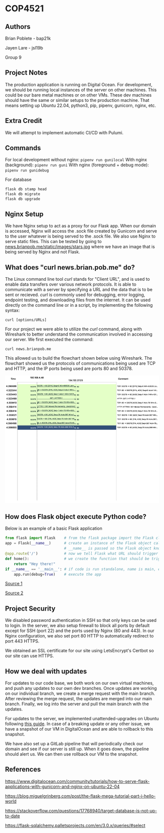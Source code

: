 # COP4521

## Authors

Brian Poblete - bap21k

Jayen Lare - jsl19b

Group 9

## Project Notes

The production application is running on Digital Ocean. For development, we
should be running local instances of the server on other machines. This could
be our bare metal machines or on other VMs. These dev machines should have
the same or similar setups to the production machine. That means setting up
Ubuntu 22.04, python3, pip, pipenv, gunicorn, nginx, etc.

## Extra Credit

We will attempt to implement automatic CI/CD with Pulumi.

## Commands 

For local development without nginx: `pipenv run gunilocal`
With nginx (background): `pipenv run guni`
With nginx (foreground + debug mode): `pipenv run gunidebug`

For database

```
flask db stamp head
flask db migrate
flask db upgrade
```

## Nginx Setup

We have Nginx setup to act as a proxy for our Flask app. When our domain is accessed, Nginx will access the .sock file created by Gunicorn
and serve to the user whatever is being served to the .sock file. We also use Nginx to serve static files. This can be tested
by going to [news.brianpob.me/static/images/stars.jpg](https://news.brianpob.me/static/images/stars.jpg) where we have an image that is being served by Nginx and not Flask.

## What does "curl news.brian.pob.me" do?

The Linux command line tool *curl* stands for "Client URL", and is used to enable data transfers over various network protocols. It is able to communicate with a server by specifying a URL and the data that is to be sent or recieved. *curl* is commonly used for debugging, error logging, endpoint testing, and downloading files from the internet. It can be used directly on the command line or in a script, by implementing the following syntax:
```
curl [options/URLs]
```
For our project we were able to utilize the *curl* command, along with Wireshark to better understand the communication involved in accessing our server. We first executed the command: 
```
curl news.brianpob.me
```
This allowed us to build the flowchart shown below using Wireshark. The flowchart showed us the protocols of communications being used are TCP and HTTP, and the IP ports being used are ports 80 and 50378.


![curl command flowchart](./images/wireshark_graph.png)

## How does Flask object execute Python code?

Below is an example of a basic Flask application
```Python
from flask import Flask    # from the flask package import the Flask class
app = Flask(__name__)      # create an instance of the Flask object called app with __name__
                           # __name__ is passed so the Flask object knows where to look for resources
@app.route('/')            # now we tell Flask what URL should trigger our function
def home():                # we create the function that should be triggered
    return "Hey there!"
if __name__ == '__main__': # if code is run standalone, name is main, execute the Flask app
    app.run(debug=True)    # execute the app
```
[Source 1](https://pythonhow.com/python-tutorial/flask/How-a-Flask-app-works/)

[Source 2](https://flask.palletsprojects.com/en/2.2.x/quickstart/#a-minimal-application)

## Project Security

We disabled password authentication in SSH so that only keys can be used to login. In the server,
we also setup firewall to block all ports by default except for SSH (port 22) and the ports used
by Nginx (80 and 443). In our Nginx configuration, we also set port 80 HTTP to automatically
redirect to port 443 HTTPS.

We obtained an SSL certificate for our site using LetsEncrypt's Certbot so our site can use HTTPS.

## How we deal with updates

For updates to our code base, we both work on our own virtual machines, and push any updates to our own dev branches. Once updates are working on our individual branch, we create a merge request with the main branch. After reviewing the merge request, the updates are merged into our main branch. Finally, we log into the server and pull the main branch with the updates.

For updates to the server, we implemented unattended-upgrades on Ubuntu following [this guide](https://www.cyberciti.biz/faq/how-to-set-up-automatic-updates-for-ubuntu-linux-18-04/).
In case of a breaking update or any other issue, we have a snapshot of our VM in DigitalOcean and are able to rollback to this snapshot.

We have also set up a GitLab pipeline that will periodically check our domain and see if our server is still up.
When it goes down, the pipeline should alert us. We can then use rollback our VM to the snapshot.

## References

https://www.digitalocean.com/community/tutorials/how-to-serve-flask-applications-with-gunicorn-and-nginx-on-ubuntu-22-04

https://blog.miguelgrinberg.com/post/the-flask-mega-tutorial-part-i-hello-world

https://stackoverflow.com/questions/17768940/target-database-is-not-up-to-date

https://flask-sqlalchemy.palletsprojects.com/en/3.0.x/queries/#select
